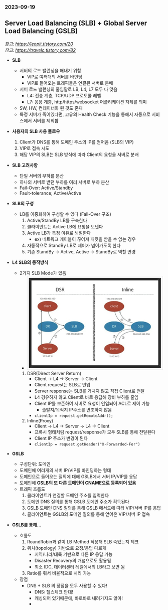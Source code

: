 ### 2023-09-19

## Server Load Balancing (SLB) + Global Server Load Balancing (GSLB)
*참고: https://leopit.tistory.com/20*  
*참고: https://travelc.tistory.com/82*  
- **SLB**
  - 서버의 로드 밸런싱을 해내기 위함
    - VIP로 여러대의 서버를 바인딩
    - VIP로 들어오는 트래픽들은 연결된 서버로 분배
  - 서버 로드 밸런싱의 줄임말로 LB, L4, L7 모두 다 맞음
    - L4: 전송 계층, TCP/UDP 프로토콜 레벨
    - L7: 응용 계층, http/https/websocket 어플리케이션 자체를 의미
  - SW, HW, 컨테이너화 된 것도 존재
  - 특정 서버가 죽어있다면, 고유의 Health Check 기능을 통해서 자동으로 서비스에서 서버를 제외함

- **사용자의 SLB 사용 플로우**
  1. Client가 DNS를 통해 도메인 주소의 IP를 얻어옴 (SLB의 VIP)
  2. VIP로 접속 시도
  3. 해당 VIP의 SLB는 SLB 방식에 따라 Client의 요청을 서버로 분배

- **SLB 고려사항**
  - 단일 서버의 부하를 분산
  - 하나의 서버로 받던 부하를 여러 서버로 부하 분산
  - Fail-Over: Active/Standby
  - Fault-tolerance; Active/Active

- **SLB의 구성**
  - LB를 이중화하여 구성할 수 있다 (Fail-Over 구조)
    1. Active/StandBy LB를 구축한다
    2. 클라이언트는 Active LB에 요청을 보낸다
    3. Active LB가 특정 이유로 뇌절한다
       - ex) 네트워크 케이블이 끊어져 패킷을 받을 수 없는 경우
    4. 자동적으로 StandBy LB로 제어가 넘어가도록 한다
    5. 기존 StandBy -> Active, Active -> StandBy로 역할 변경

- **L4 SLB의 동작방식**
  - 2가지 SLB Mode가 있음
    - ![](../images/2023-09-19-SLB.jpeg) 
    1. DSR(Direct Server Return)
       - Client -> L4 -> Server -> Client
       - Client request는 SLB로 인입
       - Server response는 SLB를 거치지 않고 직접 Client로 전달
       - L4 경유하지 않고 Client로 바로 응답해 장비 부하를 줄임
       - Client IP를 보존하여 서버로 요청이 인입되어 ACL로 제어 가능
         - 출발지/목적지 IP주소를 변조하지 않음
       - `clientIp = request.getRemoteAddr();`
    2. Inline(Proxy)
       - Client -> L4 -> Server -> L4 -> Client
       - 프록시 형태처럼 request/response가 모두 SLB를 통해 전달된다
       - Client IP 주소가 변경이 된다
       - `clientIp = request.getHeader("X-Forwarded-For")`

- **GSLB**
  - 구성단위: 도메인
  - 도메인에 여러개의 서버 IP/VIP를 바인딩하는 형태
  - 도메인으로 들어오는 질의에 대해 GSLB에서 서버 IP/VIP를 응답
  - 도메인에 **GSLB의 또 다른 도메인이 CNAME으로 등록되어 있음**
  - 트래픽 흐름도
    1. 클라이언트가 연결할 도메인 주소를 입력한다
    2. 도메인 DNS 질의를 통해 GSLB 도메인 주소가 획득된다
    3. GSLB 도메인 DNS 질의를 통해 GSLB 메서드에 따라 VIP/서버 IP를 응답
    4. 클라이언트는 GSLB의 도메인 질의를 통해 얻어온 VIP/서버 IP 접속

- **GSLB를 통해...**
  - 흐름도
    1. RoundRobin과 같이 LB Method 적용해 SLB 죽었는지 체크
    2. 위치(topology) 기반으로 요청/응답 다르게
       - 지역/나라/대륙 기반으로 다른 IP 응답 가능
       - Disaster Recovery의 개념으로도 활용됨
       - 최소 IDC, 데이터센터 레벨에서의 LB라고 보면 됨
    3. Ratio를 줘서 비율적으로 처리 가능
  - 장점
    - DNS + SLB 의 장점을 모두 사용할 수 있다!
      - DNS: 헬스체크 안대!
      - 캐싱되어 있기때문에, 바로바로 내려가지도 않아!
      - 